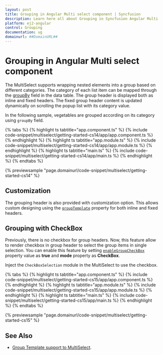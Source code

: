 ```yaml
---
layout: post
title: Grouping in Angular Multi select component | Syncfusion
description: Learn here all about Grouping in Syncfusion Angular Multi select component of Syncfusion Essential JS 2 and more.
platform: ej2-angular
control: Grouping 
documentation: ug
domainurl: ##DomainURL##
---
```


# Grouping in Angular Multi select component

The MultiSelect supports wrapping nested elements into a group based on different categories. The category
of each list item can be mapped through the [groupBy](https://ej2.syncfusion.com/angular/documentation/api/multi-select/#fields) field in
the data table. The group header is displayed both as inline and fixed headers. The fixed group header content
is updated dynamically on scrolling the popup list with its category value.

In the following sample, vegetables are grouped according on its category using `groupBy` field.

{% tabs %}
{% highlight ts tabtitle="app.component.ts" %}
{% include code-snippet/multiselect/getting-started-cs14/app/app.component.ts %}
{% endhighlight %}
{% highlight ts tabtitle="app.module.ts" %}
{% include code-snippet/multiselect/getting-started-cs14/app/app.module.ts %}
{% endhighlight %}
{% highlight ts tabtitle="main.ts" %}
{% include code-snippet/multiselect/getting-started-cs14/app/main.ts %}
{% endhighlight %}
{% endtabs %}
  
{% previewsample "page.domainurl/code-snippet/multiselect/getting-started-cs14" %}

## Customization

The grouping header is also provided with customization option. This allows custom
designing using the [`groupTemplate`](https://ej2.syncfusion.com/angular/documentation/api/multi-select/#grouptemplate) property for both inline and fixed headers.

## Grouping with CheckBox

Previously, there is no checkbox for group headers. Now, this feature allow to render checkbox in group header to select the group items in single selection. You can enable this feature by setting [`enableGroupCheckBox`](https://ej2.syncfusion.com/angular/documentation/api/multi-select/#enablegroupcheckbox) property value as **true** and **mode** property as **CheckBox**.

Inject the `CheckBoxSelection` module in the MultiSelect to use the checkbox.

{% tabs %}
{% highlight ts tabtitle="app.component.ts" %}
{% include code-snippet/multiselect/getting-started-cs15/app/app.component.ts %}
{% endhighlight %}
{% highlight ts tabtitle="app.module.ts" %}
{% include code-snippet/multiselect/getting-started-cs15/app/app.module.ts %}
{% endhighlight %}
{% highlight ts tabtitle="main.ts" %}
{% include code-snippet/multiselect/getting-started-cs15/app/main.ts %}
{% endhighlight %}
{% endtabs %}
  
{% previewsample "page.domainurl/code-snippet/multiselect/getting-started-cs15" %}

## See Also

* [Group Template support to MultiSelect](./templates#group-template).